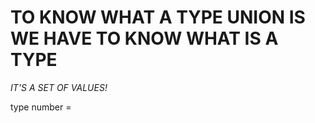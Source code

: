 # TO KNOW WHAT A TYPE UNION IS WE HAVE TO KNOW WHAT IS A TYPE

*IT'S A SET OF VALUES!*

type number =
